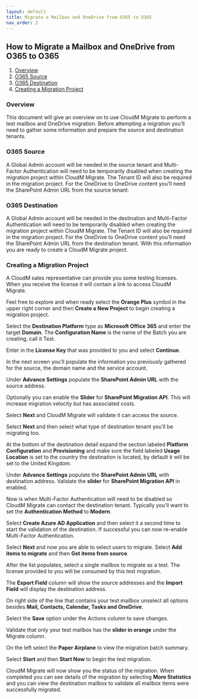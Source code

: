 ```yaml
---
layout: default
title: Migrate a Mailbox and OneDrive from O365 to O365
nav_order: 2
---
```



## How to Migrate a Mailbox and OneDrive from O365 to O365

1. [Overview](#overview)
2. [O365 Source](#source)
3. [O365 Destination](#destination)
4. [Creating a Migration Project](#project)


### Overview<a name="Overview"></a>

This document will give an overview on to use CloudM Migrate to perform a test mailbox and OneDrive migration. Before attempting a migration you’ll need to gather some information and prepare the source and destination tenants. 

### O365 Source<a name="source"></a>

A Global Admin account will be needed in the source tenant and Multi-Factor Authentication will need to be temporarily disabled when creating the migration project within CloudM Migrate. The Tenant ID will also be required in the migration project. For the OneDrive to OneDrive content you’ll need the SharePoint Admin URL from the source tenant.

### O365 Destination<a name="destination"></a>

A Global Admin account will be needed in the destination and Multi-Factor Authentication will need to be temporarily disabled when creating the migration project within CloudM Migrate. The Tenant ID will also be required in the migration project. For the OneDrive to OneDrive content you’ll need the SharePoint Admin URL from the destination tenant.
With this information you are ready to create a CloudM Migrate project. 

### Creating a Migration Project<a name="project"></a>

A CloudM sales representative can provide you some testing licenses. When you receive the license it will contain a link to access CloudM Migrate. 

Feel free to explore and when ready select the **Orange Plus** symbol in the upper right corner and then **Create a New Project** to begin creating a migration project. 

Select the **Destination Platform** type as **Microsoft Office 365** and enter the target **Domain**. The **Configuration Name** is the name of the Batch you are creating, call it Test.

Enter in the **License Key** that was provided to you and select **Continue**. 

In the next screen you’ll populate the information you previously gathered for the source, the domain name and the service account. 

Under **Advance Settings** populate the **SharePoint Admin URL** with the source address.

Optionally you can enable the **Slider** for **SharePoint Migration API**. This will increase migration velocity but has associated costs. 

Select **Next** and CloudM Migrate will validate it can access the source. 

Select **Next** and then select what type of destination tenant you’ll be migrating too. 

At the bottom of the destination detail expand the section labeled **Platform Configuration** and **Provisioning** and make sure the field labeled **Usage Location** is set to the country the destination is located, by default it will be set to the United Kingdom. 

Under **Advance Settings** populate the **SharePoint Admin URL** with destination address. Validate the **slider** for **SharePoint Migration API** in enabled. 

Now is when Multi-Factor Authentication will need to be disabled so CloudM Migrate can contact the destination tenant. Typically you’ll want to set the **Authentication Method** to **Modern**. 

Select **Create Azure AD Application** and then select it a second time to start the validation of the destination. If successful you can now re-enable Multi-Factor Authentication. 

Select **Next** and now you are able to select users to migrate. Select **Add items to migrate** and then **Get items from source**. 

After the list populates, select a single mailbox to migrate as a test. The license provided to you will be consumed by this test migration. 

The **Export Field** column will show the source addresses and the **Import Field** will display the destination address. 

On right side of the line that contains your test mailbox unselect all options besides **Mail, Contacts, Calendar, Tasks and OneDrive**.

Select the **Save** option under the Actions column to save changes.

Validate that only your test mailbox has the **slider in orange** under the Migrate column. 

On the left select the **Paper Airplane** to view the migration batch summary. 

Select **Start** and then **Start Now** to begin the test migration. 

CloudM Migrate will now show you the status of the migration. When completed you can see details of the migration by selecting **More Statistics** and you can view the destination mailbox to validate all mailbox items were successfully migrated. 


